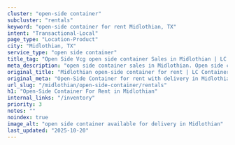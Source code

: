 ```yaml
---
cluster: "open-side container"
subcluster: "rentals"
keyword: "open-side container for rent Midlothian, TX"
intent: "Transactional-Local"
page_type: "Location-Product"
city: "Midlothian, TX"
service_type: "open side container"
title_tag: "Open Side Vcg open side container Sales in Midlothian | LC Container"
meta_description: "open side container sales in Midlothian. Open side containers for oversized cargo. Fast delivery, competitive pricing. Serving open side container area. Quote ID: INE. Call (214) 524-4168 for your free quote today."
original_title: "Midlothian open-side container for rent | LC Container"
original_meta: "Open-Side Container for rent with delivery in Midlothian, TX. LC Container — local Since 2003. Get pricing today."
url_slug: "/midlothian/open-side-container/rentals"
h1: "Open-Side Container For Rent in Midlothian"
internal_links: "/inventory"
priority: 3
notes: ""
noindex: true
image_alt: "open side container available for delivery in Midlothian"
last_updated: "2025-10-20"
---
```


<!-- TODO: Add unique city/inventory copy, images, and internal links here. -->
